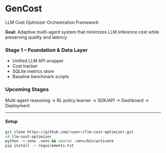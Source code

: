 # GenCost
LLM Cost Optimizer Orchestration Framework

**Goal:** Adaptive multi-agent system that minimizes LLM inference cost while preserving quality and latency.

### Stage 1 – Foundation & Data Layer
- Unified LLM API wrapper
- Cost tracker
- SQLite metrics store
- Baseline benchmark scripts

### Upcoming Stages
Multi-agent reasoning → RL policy learner → SDK/API → Dashboard → Deployment

---

#### Setup
```bash
git clone https://github.com/<user>/llm-cost-optimizer.git
cd llm-cost-optimizer
python -m venv .venv && source .venv/bin/activate
pip install -r requirements.txt
